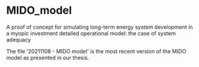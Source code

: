 # MIDO_model
A proof of concept for simulating long-term energy system development in a myopic investment detailed operational model: the case of system adequacy

The file '20211108 - MIDO model' is the most recent version of the MIDO model as presented in our thesis. 
